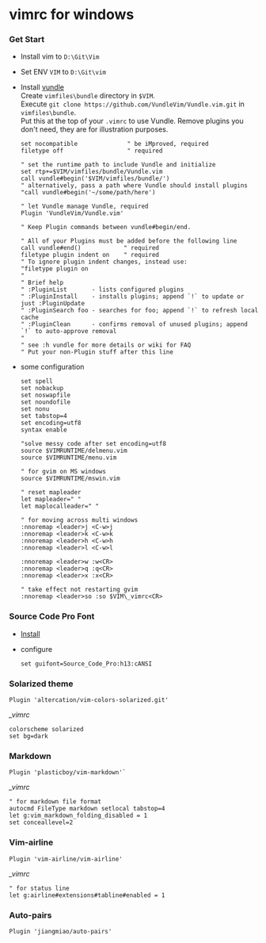 # vimrc for windows

### Get Start
- Install vim to `D:\Git\Vim`
- Set ENV `VIM` to `D:\Git\vim`
- Install [vundle](https://github.com/VundleVim/Vundle.vim)  
  Create `vimfiles\bundle` directory in `$VIM`.  
  Execute `git clone https://github.com/VundleVim/Vundle.vim.git` in `vimfiles\bundle`.  
  Put this at the top of your `.vimrc` to use Vundle. Remove plugins you don't need, they are for illustration purposes.

  ```shell
  set nocompatible              " be iMproved, required
  filetype off                  " required
  
  " set the runtime path to include Vundle and initialize
  set rtp+=$VIM/vimfiles/bundle/Vundle.vim
  call vundle#begin('$VIM/vimfiles/bundle/')
  " alternatively, pass a path where Vundle should install plugins
  "call vundle#begin('~/some/path/here')
  
  " let Vundle manage Vundle, required
  Plugin 'VundleVim/Vundle.vim'
  
  " Keep Plugin commands between vundle#begin/end.
  
  " All of your Plugins must be added before the following line
  call vundle#end()            " required
  filetype plugin indent on    " required
  " To ignore plugin indent changes, instead use:
  "filetype plugin on
  "
  " Brief help
  " :PluginList       - lists configured plugins
  " :PluginInstall    - installs plugins; append `!` to update or just :PluginUpdate
  " :PluginSearch foo - searches for foo; append `!` to refresh local cache
  " :PluginClean      - confirms removal of unused plugins; append `!` to auto-approve removal
  "
  " see :h vundle for more details or wiki for FAQ
  " Put your non-Plugin stuff after this line
  ```

- some configuration
  ```shell
  set spell
  set nobackup
  set noswapfile
  set noundofile
  set nonu
  set tabstop=4
  set encoding=utf8
  syntax enable
  
  "solve messy code after set encoding=utf8
  source $VIMRUNTIME/delmenu.vim
  source $VIMRUNTIME/menu.vim
  
  " for gvim on MS windows
  source $VIMRUNTIME/mswin.vim
  
  " reset mapleader
  let mapleader=" "
  let maplocalleader=" "
  
  " for moving across multi windows
  :nnoremap <leader>j <C-w>j
  :nnoremap <leader>k <C-w>k
  :nnoremap <leader>h <C-w>h
  :nnoremap <leader>l <C-w>l
  
  :nnoremap <leader>w :w<CR>
  :nnoremap <leader>q :q<CR>
  :nnoremap <leader>x :x<CR>
  
  " take effect not restarting gvim
  :nnoremap <leader>so :so $VIM\_vimrc<CR>
  ```

### Source Code Pro Font

- [Install](https://github.com/adobe-fonts/source-code-pro)

- configure
  ```
  set guifont=Source_Code_Pro:h13:cANSI
  ```

### Solarized theme
```shell
Plugin 'altercation/vim-colors-solarized.git'
```
*_vimrc*
```shell
colorscheme solarized
set bg=dark
```

### Markdown
```shell
Plugin 'plasticboy/vim-markdown'`
```
*_vimrc*
```shell
" for markdown file format
autocmd FileType markdown setlocal tabstop=4
let g:vim_markdown_folding_disabled = 1
set conceallevel=2
```

### Vim-airline
```shell
Plugin 'vim-airline/vim-airline'
```
*_vimrc*
```shell
" for status line
let g:airline#extensions#tabline#enabled = 1
```

### Auto-pairs
```shell
Plugin 'jiangmiao/auto-pairs'
```
